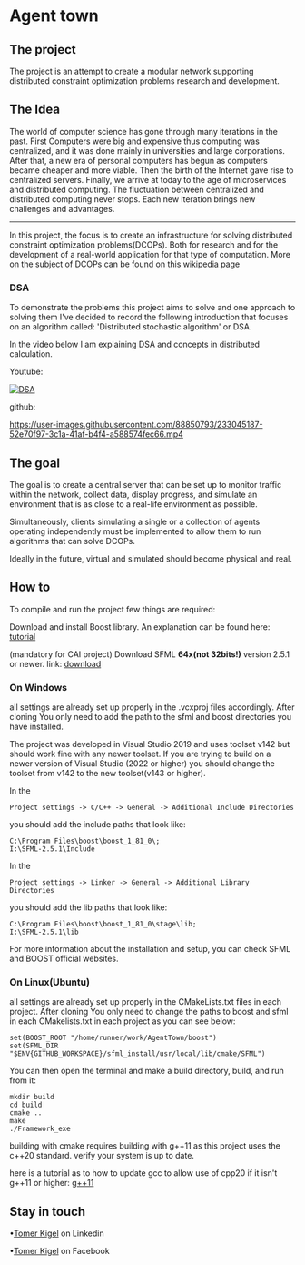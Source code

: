 <h1>Agent town</h1>

<h2>The project</h2>
The project is an attempt to create a modular network supporting distributed constraint optimization problems research and development.

<h2>The Idea</h2>
The world of computer science has gone through many iterations in the past. First Computers were big and expensive thus computing was centralized,
and it was done mainly in universities and large corporations.
After that, a new era of personal computers has begun as computers became cheaper and more viable. Then the birth of the Internet gave rise to 
centralized servers. Finally, we arrive at today to the age of microservices and distributed computing. 
The fluctuation between centralized and distributed computing never stops. Each new iteration brings new challenges and advantages.

---

In this project, the focus is to create an infrastructure for solving distributed constraint optimization problems(DCOPs). 
Both for research and for the development of a real-world application for that type of computation.
More on the subject of DCOPs can be found on this [wikipedia page](https://en.wikipedia.org/wiki/Distributed_constraint_optimization)

<h3>DSA</h3>
To demonstrate the problems this project aims to solve and one approach to solving them I've decided to record the following introduction
that focuses on an algorithm called: 'Distributed stochastic algorithm' or DSA.

In the video below I am explaining DSA and concepts in distributed calculation.

Youtube:

[![DSA](https://img.youtube.com/vi/8pCxg9HOu_M/0.jpg)](https://www.youtube.com/watch?v=8pCxg9HOu_M)

github:

https://user-images.githubusercontent.com/88850793/233045187-52e70f97-3c1a-41af-b4f4-a588574fec66.mp4


<h2>The goal</h2>

The goal is to create a central server that can be set up to monitor traffic within the network, collect data, display progress, and simulate an environment 
that is as close to a real-life environment as possible.

Simultaneously, clients simulating a single or a collection of agents operating independently must be implemented to allow them to run algorithms that can solve DCOPs.

Ideally in the future, virtual and simulated should become physical and real.

<h2>How to</h2>

To compile and run the project few things are required:

Download and install Boost library. An explanation can be found here: [tutorial](https://www.boost.org/doc/libs/1_82_0/more/getting_started/windows.html)

(mandatory for CAI project) Download SFML <b>64x(not 32bits!)</b>
version 2.5.1 or newer. link: [download](https://www.sfml-dev.org/download/sfml/2.5.1/) 


<h3>On Windows</h3>
all settings are already set up properly in the .vcxproj files accordingly. After cloning You only need to add the path to the sfml and boost
directories you have installed.

The project was developed in Visual Studio 2019 and uses toolset v142 but should work fine with any newer toolset.
If you are trying to build on a newer version of Visual Studio (2022 or higher) you should change the toolset from v142 to the new toolset(v143 or higher).

In the 

```
Project settings -> C/C++ -> General -> Additional Include Directories
```

you should add the include paths that look like: 

```
C:\Program Files\boost\boost_1_81_0\;
I:\SFML-2.5.1\Include
```

In the 

```
Project settings -> Linker -> General -> Additional Library Directories
```

you should add the lib paths that look like: 

```
C:\Program Files\boost\boost_1_81_0\stage\lib;
I:\SFML-2.5.1\lib
```

For more information about the installation and setup, you can check SFML and BOOST official websites.

<h3>On Linux(Ubuntu)</h3>
all settings are already set up properly in the CMakeLists.txt files in each project. After cloning You only need to change the paths to boost and sfml
in each CMakelists.txt in each project as you can see below:

```
set(BOOST_ROOT "/home/runner/work/AgentTown/boost")
set(SFML_DIR "$ENV{GITHUB_WORKSPACE}/sfml_install/usr/local/lib/cmake/SFML")
```
You can then open the terminal and make a build directory, build, and run from it:

```
mkdir build
cd build
cmake ..
make
./Framework_exe
```

building with cmake requires building with g++11 as this project uses the c++20 standard.
verify your system is up to date.

here is a tutorial as to how to update gcc to allow use of cpp20 if it isn't g++11 or higher:
[g++11](https://www.cyberithub.com/how-to-update-or-upgrade-gcc-to-latest-version-on-ubuntu-debian/)

<h2>Stay in touch</h2>

•[Tomer Kigel](https://www.linkedin.com/in/tomer-kigel/ "Tomer Kigel") on Linkedin

•[Tomer Kigel](https://www.facebook.com/suminona.a) on Facebook
